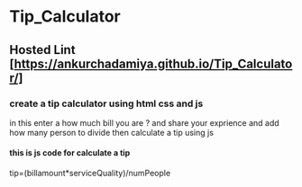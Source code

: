 # Tip_Calculator
## Hosted Lint [https://ankurchadamiya.github.io/Tip_Calculator/]
### create a tip calculator using html css and js 
in this enter a how much bill you are ? 
and share your exprience and add how many person to divide then calculate a tip using js 

#### this is js code  for calculate a tip 
tip=(billamount*serviceQuality)/numPeople
